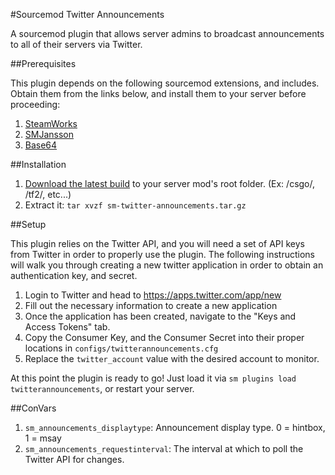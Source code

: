 #Sourcemod Twitter Announcements

A sourcemod plugin that allows server admins to broadcast announcements to all of their servers via Twitter.

##Prerequisites

This plugin depends on the following sourcemod extensions, and includes. Obtain them from the links below, and install them to your server before proceeding:

1. [SteamWorks](https://forums.alliedmods.net/showthread.php?t=229556)
2. [SMJansson](https://forums.alliedmods.net/showthread.php?t=184604)
3. [Base64](https://forums.alliedmods.net/showthread.php?t=101764)

##Installation

1. [Download the latest build](https://github.com/earlcochran/SM-TwitterAnnouncements/blob/master/build/SM-TwitterAnnouncements.tar.gz?raw=true) to your server mod's root folder. (Ex: /csgo/, /tf2/, etc...)
2. Extract it: `tar xvzf sm-twitter-announcements.tar.gz` 

##Setup

This plugin relies on the Twitter API, and you will need a set of API keys from Twitter in order to properly use the plugin. The following instructions will walk you through creating a new twitter application in order to obtain an authentication key, and secret.

1. Login to Twitter and head to https://apps.twitter.com/app/new
2. Fill out the necessary information to create a new application
3. Once the application has been created, navigate to the "Keys and Access Tokens" tab.
4. Copy the Consumer Key, and the Consumer Secret into their proper locations in `configs/twitterannouncements.cfg`
5. Replace the `twitter_account` value with the desired account to monitor.

At this point the plugin is ready to go! Just load it via `sm plugins load twitterannouncements`, or restart your server.

##ConVars

1. `sm_announcements_displaytype`: Announcement display type. 0 = hintbox, 1 = msay
1. `sm_announcements_requestinterval`: The interval at which to poll the Twitter API for changes.